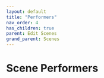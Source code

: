 ```yaml
---
layout: default
title: "Performers"
nav_order: 4
has_children: true
parent: Edit Scenes
grand_parent: Scenes
---
```


# Scene Performers
